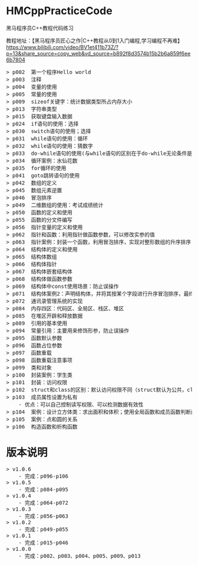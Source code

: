 
# HMCppPracticeCode
黑马程序员C++教程代码练习

教程地址：【黑马程序员匠心之作|C++教程从0到1入门编程,学习编程不再难】 https://www.bilibili.com/video/BV1et411b73Z/?p=13&share_source=copy_web&vd_source=b892f8d3574b15b2b6a859f6ee6b7804
<pre>
> p002  第一个程序Hello world
> p003  注释
> p004  变量的使用
> p005  常量的使用
> p009  sizeof关键字：统计数据类型所占内存大小
> p013  字符串类型
> p015  获取键盘输入数据
> p024  if语句的使用：选择
> p030  switch语句的使用；选择
> p031  while语句的使用：循环
> p032  while语句的使用：猜数字
> p033  do-while语句的使用(与while语句的区别在于do-while无论条件是否成立先执行一次)
> p034  循环案例：水仙花数
> p035  for循环的使用
> p041  goto跳转语句的使用
> p042  数组的定义
> p045  数组元素逆置
> p046  冒泡排序
> p049  二维数组的使用：考试成绩统计
> p050  函数的定义和使用
> p055  函数的分文件编写
> p056  指针变量的定义和使用
> p062  指针和函数：利用指针做函数参数，可以修改实参的值
> p063  指针案例：封装一个函数，利用冒泡排序，实现对整形数组的升序排序
> p064  结构体的定义和使用
> p065  结构体数组
> p066  结构体指针
> p067  结构体嵌套结构体
> p068  结构体做函数参数
> p069  结构体中const使用场景：防止误操作
> p071  结构体案例2：声明结构体，并将其按某个字段进行升序冒泡排序，最终打印结果
> p072  通讯录管理系统的实现
> p084  内存四区：代码区、全局区、栈区、堆区
> p085  在堆区开辟和释放数据
> p089  引用的基本使用
> p094  常量引用：主要用来修饰形参，防止误操作
> p095  函数默认参数
> p096  函数占位参数
> p097  函数重载
> p098  函数重载注意事项
> p099  类和对象
> p100  封装案例：学生类
> p101  封装：访问权限
> p102  struct和class的区别：默认访问权限不同（struct默认为公共，class默认为私有）
> p103  成员属性设置为私有
    - 优点：可以自己控制读写权限、可以检测数据有效性
> p104  案例：设计立方体类：求出面积和体积；使用全局函数和成员函数判断两个立方体是否相等
> p105  案例：点和圆的关系
> p106  构造函数和析构函数
</pre>


<h1>版本说明</h1>
<pre>
> v1.0.6
    - 完成：p096-p106
> v1.0.5
    - 完成：p084-p095
> v1.0.4
    - 完成：p064-p072
> v1.0.3
    - 完成：p056-p063
> v1.0.2
    - 完成：p049-p055
> v1.0.1
    - 完成：p015-p046
> v1.0.0
    - 完成：p002、p003、p004、p005、p009、p013
</pre>